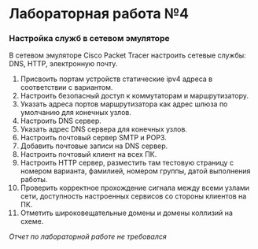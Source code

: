 # Лабораторная работа №4
### Настройка служб в сетевом эмуляторе

В сетевом эмуляторе Cisco Packet Tracer настроить сетевые службы: DNS, HTTP, электронную почту.

1. Присвоить портам устройств статические ipv4 адреса в соответствии с вариантом.
2. Настроить безопасный доступ к коммутаторам и маршрутизатору.
3. Указать адреса портов маршрутизатора как адрес шлюза по умолчанию для конечных узлов.
4. Настроить DNS сервер.
5. Указать адрес DNS сервера для конечных узлов.
6. Настроить почтовый сервер SMTP и POP3.
7. Добавить почтовые записи на DNS сервер.
8. Настроить почтовый клиент на всех ПК.
9. Настроить HTTP сервер, разместить там тестовую страницу с номером варианта, фамилией,
номером группы, датой выполнения работы.
10. Проверить корректное прохождение сигнала между всеми узлами сети, доступность
настроенных сервисов со стороны клиентов на ПК.
11. Отметить широковещательные домены и домены коллизий на схеме.

*Отчет по лабораторной работе не требовался*
